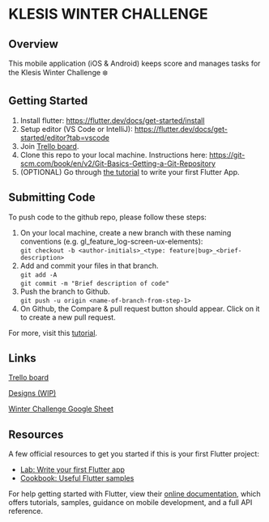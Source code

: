 # KLESIS WINTER CHALLENGE

## Overview
This mobile application (iOS & Android) keeps score and manages tasks for the Klesis Winter Challenge ❄️

## Getting Started

1. Install flutter: https://flutter.dev/docs/get-started/install
2. Setup editor (VS Code or IntelliJ): https://flutter.dev/docs/get-started/editor?tab=vscode
3. Join [Trello board](https://trello.com/invite/b/vVtNtz68/6c19f5c9c3c5ab3d8e3ce2865ad37596/klesis-winter-challenge).
4. Clone this repo to your local machine. Instructions here: https://git-scm.com/book/en/v2/Git-Basics-Getting-a-Git-Repository
5. (OPTIONAL) Go through [the tutorial](https://flutter.dev/docs/get-started/codelab) to write your first Flutter App.

## Submitting Code
To push code to the github repo, please follow these steps:
1. On your local machine, create a new branch with these naming conventions (e.g. gl_feature_log-screen-ux-elements):    
`git checkout -b <author-initials>_<type: feature|bug>_<brief-description>`
2. Add and commit your files in that branch.    
`git add -A`       
`git commit -m "Brief description of code"`    
3. Push the branch to Github.    
`git push -u origin <name-of-branch-from-step-1>`    
4. On Github, the Compare & pull request button should appear. Click on it to create a new pull request.    

For more, visit this [tutorial](https://opensource.com/article/19/7/create-pull-request-github).
## Links
[Trello board](https://trello.com/b/vVtNtz68/klesis-winter-challenge)

[Designs (WIP)](https://www.figma.com/file/yknxarbabVvBScc0Qc4Hju/Klesis-Winter-Challenge?node-id=1%3A2)

[Winter Challenge Google Sheet](https://docs.google.com/spreadsheets/u/1/d/1UuLdGUT91CTy6u11K8Q1L1At_RJ7Fo5Lpyr2Audu48U/edit?usp=drive_web&ouid=100650900017863898680)

## Resources
A few official resources to get you started if this is your first Flutter project:

- [Lab: Write your first Flutter app](https://flutter.dev/docs/get-started/codelab)
- [Cookbook: Useful Flutter samples](https://flutter.dev/docs/cookbook)

For help getting started with Flutter, view their
[online documentation](https://flutter.dev/docs), which offers tutorials,
samples, guidance on mobile development, and a full API reference.
